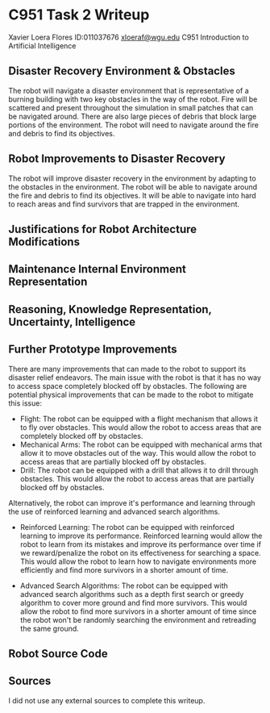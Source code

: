 # C951 Task 2 Writeup

Xavier Loera Flores
ID:011037676
xloeraf@wgu.edu
C951 Introduction to Artificial Intelligence

## Disaster Recovery Environment & Obstacles

The robot will navigate a disaster environment that is representative of a burning building with two key obstacles in the way of the robot. Fire will be scattered and present throughout the simulation in small patches that can be navigated around. There are also large pieces of debris that block large portions of the environment. The robot will need to navigate around the fire and debris to find its objectives.

## Robot Improvements to Disaster Recovery

The robot will improve disaster recovery in the environment by adapting to the obstacles in the environment. The robot will be able to navigate around the fire and debris to find its objectives. It will be able to navigate into hard to reach areas and find survivors that are trapped in the environment.

## Justifications for Robot Architecture Modifications

## Maintenance Internal Environment Representation

## Reasoning, Knowledge Representation, Uncertainty, Intelligence

## Further Prototype Improvements

There are many improvements that can made to the robot to support its disaster relief endeavors. The main issue with the robot is that it has no way to access space completely blocked off by obstacles.
The following are potential physical improvements that can be made to the robot to mitigate this issue:

- Flight: The robot can be equipped with a flight mechanism that allows it to fly over obstacles. This would allow the robot to access areas that are completely blocked off by obstacles.
- Mechanical Arms: The robot can be equipped with mechanical arms that allow it to move obstacles out of the way. This would allow the robot to access areas that are partially blocked off by obstacles.
- Drill: The robot can be equipped with a drill that allows it to drill through obstacles. This would allow the robot to access areas that are partially blocked off by obstacles.

Alternatively, the robot can improve it's performance and learning through the use of reinforced learning and advanced search algorithms.

- Reinforced Learning: The robot can be equipped with reinforced learning to improve its performance. Reinforced learning would allow the robot to learn from its mistakes and improve its performance over time if we reward/penalize the robot on its effectiveness for searching a space. This would allow the robot to learn how to navigate environments more efficiently and find more survivors in a shorter amount of time.

- Advanced Search Algorithms: The robot can be equipped with advanced search algorithms such as a depth first search or greedy algorithm to cover more ground and find more survivors. This would allow the robot to find more survivors in a shorter amount of time since the robot won't be randomly searching the environment and retreading the same ground.

## Robot Source Code

## Sources

I did not use any external sources to complete this writeup.
